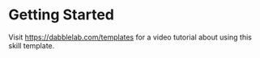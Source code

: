 # Getting Started

Visit https://dabblelab.com/templates for a video tutorial about using this skill template. 

